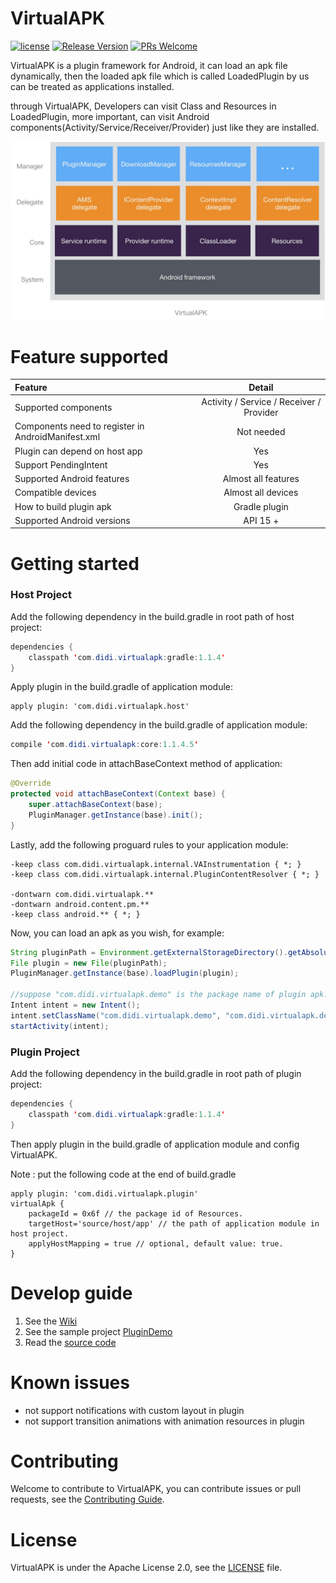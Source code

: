 # VirtualAPK

[![license](http://img.shields.io/badge/license-Apache2.0-brightgreen.svg?style=flat)](https://github.com/didichuxing/VirtualAPK/blob/master/LICENSE)
[![Release Version](https://img.shields.io/badge/release-1.1.4.5-red.svg)](https://github.com/didichuxing/VirtualAPK/releases) 
[![PRs Welcome](https://img.shields.io/badge/PRs-welcome-brightgreen.svg)](https://github.com/didichuxing/VirtualAPK/pulls)

VirtualAPK is a plugin framework for Android, it can load an apk file dynamically, then the loaded apk file which is called LoadedPlugin by us can be treated as applications installed.

through VirtualAPK, Developers can visit Class and Resources in LoadedPlugin, more important, can visit Android components(Activity/Service/Receiver/Provider) just like they are installed.

![VirtualAPK](imgs/va.png)
# Feature supported

|Feature|Detail
|:-------------|:-------------:|
| Supported components |Activity / Service / Receiver / Provider
| Components need to register in AndroidManifest.xml |Not needed
| Plugin can depend on host app| Yes
| Support PendingIntent| Yes
| Supported Android features| Almost all features
| Compatible devices| Almost all devices
| How to build plugin apk |Gradle plugin
| Supported Android versions |API 15 +
# Getting started
### Host Project
Add the following dependency in the build.gradle in root path of host project:
``` java
dependencies {
    classpath 'com.didi.virtualapk:gradle:1.1.4'
}
```

Apply plugin in the build.gradle of application module:
```
apply plugin: 'com.didi.virtualapk.host'
```

Add the following dependency in the build.gradle of application module:
``` java
compile 'com.didi.virtualapk:core:1.1.4.5'
```

Then add initial code in attachBaseContext method of application:
``` java
@Override
protected void attachBaseContext(Context base) {
    super.attachBaseContext(base);
    PluginManager.getInstance(base).init();
}
```

Lastly, add the following proguard rules to your application module:
```
-keep class com.didi.virtualapk.internal.VAInstrumentation { *; }
-keep class com.didi.virtualapk.internal.PluginContentResolver { *; }

-dontwarn com.didi.virtualapk.**
-dontwarn android.content.pm.**
-keep class android.** { *; }
```

Now, you can load an apk as you wish, for example:

``` java
String pluginPath = Environment.getExternalStorageDirectory().getAbsolutePath().concat("/Test.apk");
File plugin = new File(pluginPath);
PluginManager.getInstance(base).loadPlugin(plugin);

//suppose "com.didi.virtualapk.demo" is the package name of plugin apk.
Intent intent = new Intent();
intent.setClassName("com.didi.virtualapk.demo", "com.didi.virtualapk.demo.MainActivity");
startActivity(intent);
```
### Plugin Project
Add the following dependency in the build.gradle in root path of plugin project:
``` java
dependencies {
    classpath 'com.didi.virtualapk:gradle:1.1.4'
}
```

Then apply plugin in the build.gradle of application module and config VirtualAPK.

Note : put the following code at the end of build.gradle
```
apply plugin: 'com.didi.virtualapk.plugin'
virtualApk {
    packageId = 0x6f // the package id of Resources.
    targetHost='source/host/app' // the path of application module in host project.
    applyHostMapping = true // optional, default value: true. 
}
```
# Develop guide

1. See the [Wiki](https://github.com/didichuxing/VirtualAPK/wiki)
2. See the sample project [PluginDemo](https://github.com/didichuxing/VirtualAPK/tree/master/PluginDemo)
3. Read the [source code](https://github.com/didichuxing/VirtualAPK/tree/master/CoreLibrary)

# Known issues
- not support notifications with custom layout in plugin
- not support transition animations with animation resources in plugin

# Contributing
Welcome to contribute to VirtualAPK, you can contribute issues or pull requests, see the [Contributing Guide](CONTRIBUTING.md).

# License
VirtualAPK is under the Apache License 2.0, see the [LICENSE](LICENSE) file.
